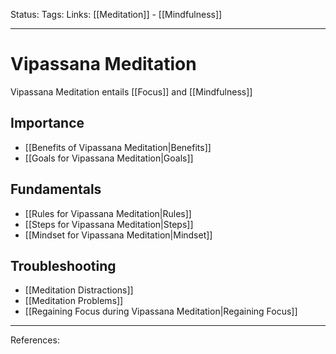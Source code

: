 Status:
Tags:
Links: [[Meditation]] - [[Mindfulness]]
___
# Vipassana Meditation
Vipassana Meditation entails [[Focus]] and [[Mindfulness]]
## Importance
- [[Benefits of Vipassana Meditation|Benefits]]
- [[Goals for Vipassana Meditation|Goals]]
## Fundamentals
- [[Rules for Vipassana Meditation|Rules]]
- [[Steps for Vipassana Meditation|Steps]]
- [[Mindset for Vipassana Meditation|Mindset]]
## Troubleshooting
- [[Meditation Distractions]]
- [[Meditation Problems]]
- [[Regaining Focus during Vipassana Meditation|Regaining Focus]]
___
References: